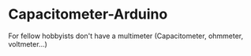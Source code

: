 # Capacitometer-Arduino
For fellow hobbyists don't have a multimeter (Capacitometer, ohmmeter, voltmeter...)
